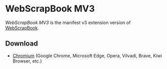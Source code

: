 WebScrapBook MV3
==========================================

*WebScrapBook MV3* is the manifest v3 extension version of [WebScrapBook](https://github.com/danny0838/webscrapbook).

## Download
* [Chromium](https://chromewebstore.google.com/detail/jcdeonfkakofhanoaemgoidofcbdbggh) (Google Chrome, Microsoft Edge, Opera, Vilvadi, Brave, Kiwi Browser, etc.)
